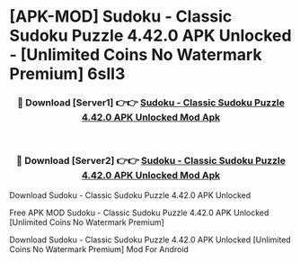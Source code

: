 # [APK-MOD] Sudoku - Classic Sudoku Puzzle 4.42.0 APK Unlocked - [Unlimited Coins No Watermark Premium] 6sll3



<div align="center">
<h3>🔴 Download [Server1] 👉👉 <a href="https://momento.my/?title=Sudoku_-_Classic_Sudoku_Puzzle_4.42.0_APK_Unlocked">Sudoku - Classic Sudoku Puzzle 4.42.0 APK Unlocked Mod Apk</a></h3><br>

<h3>🔴 Download [Server2] 👉👉 <a href="https://momento.my/?title=Sudoku_-_Classic_Sudoku_Puzzle_4.42.0_APK_Unlocked">Sudoku - Classic Sudoku Puzzle 4.42.0 APK Unlocked Mod Apk</a></h3>
</div>



Download Sudoku - Classic Sudoku Puzzle 4.42.0 APK Unlocked 

Free APK MOD Sudoku - Classic Sudoku Puzzle 4.42.0 APK Unlocked [Unlimited Coins No Watermark Premium]

Download Sudoku - Classic Sudoku Puzzle 4.42.0 APK Unlocked [Unlimited Coins No Watermark Premium] Mod For Android
